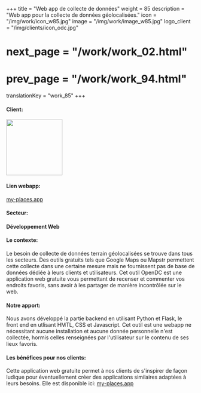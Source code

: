 +++
title = "Web app de collecte de données"
weight = 85
description = "Web app pour la collecte de données géolocalisées."
icon = "/img/work/icon_w85.jpg"
image = "/img/work/image_w85.jpg"
logo_client = "/img/clients/icon_odc.jpg"
# next_page = "/work/work_02.html"
# prev_page = "/work/work_94.html"
translationKey = "work_85"
+++

<!-- Client -->
<div class="row">
	<div class="col-sm-3"><h4>Client:</h4></div>
	<!--  <div class="col-sm-3"> <h3><a href = "https://www.eiffage.com/" target="_blank">Eiffage</a> </h3> </div>-->
	<div class="col-sm-3"><a href = "https://my-places.app" target="_blank"> <img src="/img/clients/icon_odc.svg" width="150px"/></a></div>
	<!-- <div class="col-sm-3"></div> -->
</div>	

<!-- Link -->
<div class="row">
	<div class="col-sm-3"><h4>Lien webapp:</h4></div>
	<div class="col-sm-3"><a href = "https://my-places.app" target="_blank">my-places.app</a></div>	
</div>	

<!-- Sector -->
<div class="row">
	<div class="col-sm-3"><h4>Secteur:</h4></div>
	<div class="col-sm-3"> <h4>Développement Web</h4></div>
	<div class="col-sm-3"></div>
</div>	

<h4>Le contexte:</h4> 
<p>
Le besoin de collecte de données terrain géolocalisées se trouve dans tous les secteurs. Des outils gratuits tels que Google Maps ou Mapstr permettent cette collecte dans une certaine mesure mais ne fournissent pas de base de données dédiée à leurs clients et utilisateurs. Cet outil OpenDC est une application web gratuite vous permettant de recenser et commenter vos endroits favoris, sans avoir à les partager de manière incontrôlée sur le web.
</p>

<h4>Notre apport:</h4>
<p>
Nous avons développé la partie backend en utilisant Python et Flask, le front end en utlisant HMTL, CSS et Javascript. Cet outil est une webapp ne nécessitant aucune installation et aucune donnée personnelle n'est collectée, hormis celles renseignées par l'utilisateur sur le contenu de ses lieux favoris.
</p>

<h4>Les bénéfices pour nos clients:</h4>
<p>
Cette application web gratuite permet à nos clients de s'inspirer de façon ludique pour éventuellement créer des applications similaires adaptées à leurs besoins.
Elle est disponible ici: <a href = "https://my-places.app" target="_blank"/>my-places.app</a>
</p>
